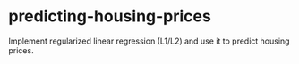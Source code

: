 # predicting-housing-prices
Implement regularized linear regression (L1/L2) and use it to predict housing prices.
